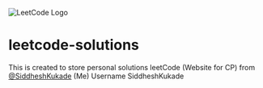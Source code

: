 ![LeetCode Logo](https://assets.leetcode.com/static_assets/public/webpack_bundles/images/logo-dark.e99485d9b.svg)

# leetcode-solutions
This is created to store personal solutions leetCode (Website for CP) from  [@SiddheshKukade](https://leetcode.com/SiddheshKukade/)  (Me) 
Username  SiddheshKukade
